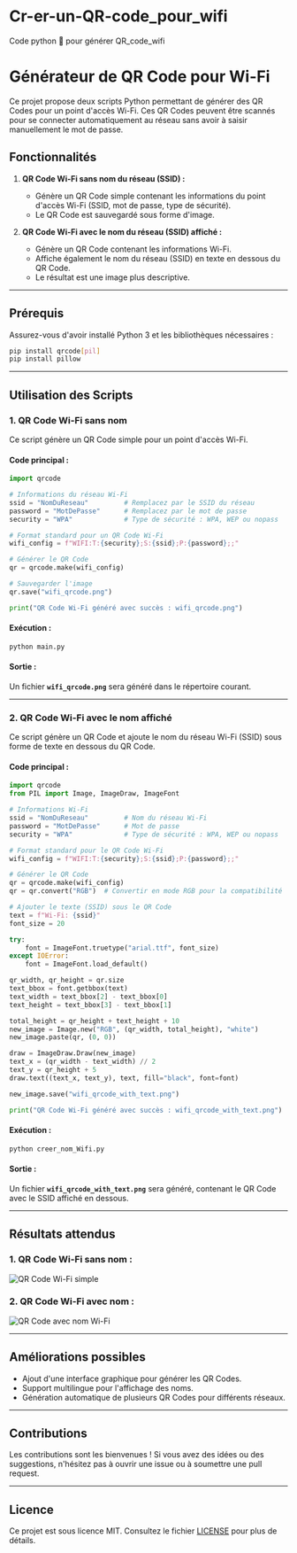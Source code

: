 # Cr-er-un-QR-code_pour_wifi
Code python 🐍 pour générer QR_code_wifi

# Générateur de QR Code pour Wi-Fi

Ce projet propose deux scripts Python permettant de générer des QR Codes pour un point d'accès Wi-Fi. Ces QR Codes peuvent être scannés pour se connecter automatiquement au réseau sans avoir à saisir manuellement le mot de passe.

## Fonctionnalités
1. **QR Code Wi-Fi sans nom du réseau (SSID) :**
   - Génère un QR Code simple contenant les informations du point d'accès Wi-Fi (SSID, mot de passe, type de sécurité).
   - Le QR Code est sauvegardé sous forme d'image.

2. **QR Code Wi-Fi avec le nom du réseau (SSID) affiché :**
   - Génère un QR Code contenant les informations Wi-Fi.
   - Affiche également le nom du réseau (SSID) en texte en dessous du QR Code.
   - Le résultat est une image plus descriptive.

---

## Prérequis

Assurez-vous d'avoir installé Python 3 et les bibliothèques nécessaires :

```bash
pip install qrcode[pil]
pip install pillow
```

---

## Utilisation des Scripts

### **1. QR Code Wi-Fi sans nom**
Ce script génère un QR Code simple pour un point d'accès Wi-Fi.

#### **Code principal :**
```python
import qrcode

# Informations du réseau Wi-Fi
ssid = "NomDuReseau"         # Remplacez par le SSID du réseau
password = "MotDePasse"      # Remplacez par le mot de passe
security = "WPA"             # Type de sécurité : WPA, WEP ou nopass

# Format standard pour un QR Code Wi-Fi
wifi_config = f"WIFI:T:{security};S:{ssid};P:{password};;"

# Générer le QR Code
qr = qrcode.make(wifi_config)

# Sauvegarder l'image
qr.save("wifi_qrcode.png")

print("QR Code Wi-Fi généré avec succès : wifi_qrcode.png")
```

#### **Exécution :**
```bash
python main.py
```

#### **Sortie :**
Un fichier **`wifi_qrcode.png`** sera généré dans le répertoire courant.

---

### **2. QR Code Wi-Fi avec le nom affiché**
Ce script génère un QR Code et ajoute le nom du réseau Wi-Fi (SSID) sous forme de texte en dessous du QR Code.

#### **Code principal :**
```python
import qrcode
from PIL import Image, ImageDraw, ImageFont

# Informations Wi-Fi
ssid = "NomDuReseau"         # Nom du réseau Wi-Fi
password = "MotDePasse"      # Mot de passe
security = "WPA"             # Type de sécurité : WPA, WEP ou nopass

# Format standard pour le QR Code Wi-Fi
wifi_config = f"WIFI:T:{security};S:{ssid};P:{password};;"

# Générer le QR Code
qr = qrcode.make(wifi_config)
qr = qr.convert("RGB")  # Convertir en mode RGB pour la compatibilité

# Ajouter le texte (SSID) sous le QR Code
text = f"Wi-Fi: {ssid}"
font_size = 20

try:
    font = ImageFont.truetype("arial.ttf", font_size)
except IOError:
    font = ImageFont.load_default()

qr_width, qr_height = qr.size
text_bbox = font.getbbox(text)
text_width = text_bbox[2] - text_bbox[0]
text_height = text_bbox[3] - text_bbox[1]

total_height = qr_height + text_height + 10
new_image = Image.new("RGB", (qr_width, total_height), "white")
new_image.paste(qr, (0, 0))

draw = ImageDraw.Draw(new_image)
text_x = (qr_width - text_width) // 2
text_y = qr_height + 5
draw.text((text_x, text_y), text, fill="black", font=font)

new_image.save("wifi_qrcode_with_text.png")

print("QR Code Wi-Fi généré avec succès : wifi_qrcode_with_text.png")
```

#### **Exécution :**
```bash
python creer_nom_Wifi.py
```

#### **Sortie :**
Un fichier **`wifi_qrcode_with_text.png`** sera généré, contenant le QR Code avec le SSID affiché en dessous.

---

## Résultats attendus

### 1. **QR Code Wi-Fi sans nom :**
![QR Code Wi-Fi simple](https://via.placeholder.com/200x200?text=QR+Code+Wi-Fi)

### 2. **QR Code Wi-Fi avec nom :**
![QR Code avec nom Wi-Fi](https://via.placeholder.com/200x250?text=QR+Code+et+Nom)

---

## Améliorations possibles
- Ajout d'une interface graphique pour générer les QR Codes.
- Support multilingue pour l'affichage des noms.
- Génération automatique de plusieurs QR Codes pour différents réseaux.

---

## Contributions
Les contributions sont les bienvenues ! Si vous avez des idées ou des suggestions, n'hésitez pas à ouvrir une issue ou à soumettre une pull request.

---

## Licence
Ce projet est sous licence MIT. Consultez le fichier [LICENSE](LICENSE) pour plus de détails.
